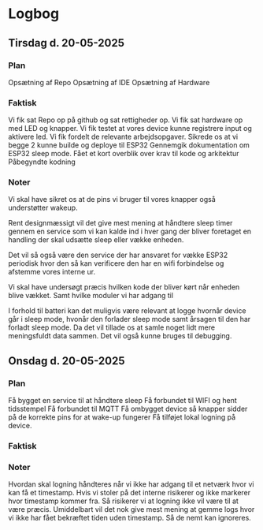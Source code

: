 # Logbog

## Tirsdag d. 20-05-2025

### Plan

Opsætning af Repo
Opsætning af IDE
Opsætning af Hardware

### Faktisk

Vi fik sat Repo op på github og sat rettigheder op.
Vi fik sat hardware op med LED og knapper.
Vi fik testet at vores device kunne registrere input og aktivere led.
Vi fik fordelt de relevante arbejdsopgaver.
Sikrede os at vi begge 2 kunne builde og deploye til ESP32
Gennemgik dokumentation om ESP32 sleep mode.
Fået et kort overblik over krav til kode og arkitektur
Påbegyndte kodning

### Noter

Vi skal have sikret os at de pins vi bruger til vores knapper også understøtter wakeup.

Rent designmæssigt vil det give mest mening at håndtere sleep timer gennem en service som
vi kan kalde ind i hver gang der bliver foretaget en handling der skal udsætte sleep eller
vække enheden.

Det vil så også være den service der har ansvaret for vække ESP32 periodisk hvor den så kan verificere
den har en wifi forbindelse og afstemme vores interne ur.

Vi skal have undersøgt præcis hvilken kode der bliver kørt når enheden blive vækket. Samt hvilke moduler vi
har adgang til

I forhold til batteri kan det muligvis være relevant at logge hvornår device går i sleep mode,
hvonår den forlader sleep mode samt årsagen til den har forladt sleep mode. Da det vil tillade os
at samle noget lidt mere meningsfuldt data sammen. Det vil også kunne bruges til debugging.

## Onsdag d. 20-05-2025

### Plan

Få bygget en service til at håndtere sleep
Få forbundet til WIFI og hent tidsstempel
Få forbundet til MQTT
Få ombygget device så knapper sidder på de korrekte pins for at wake-up fungerer
Få tilføjet lokal logning på device.

### Faktisk

### Noter

Hvordan skal logning håndteres når vi ikke har adgang til et netværk hvor vi kan få et timestamp.
Hvis vi stoler på det interne risikerer og ikke markerer hvor timestamp kommer fra. Så risikerer
vi at logning ikke vil være til at være præcis. Umiddelbart vil det nok give mest mening at gemme logs
hvor vi ikke har fået bekræftet tiden uden timestamp. Så de nemt kan ignoreres.